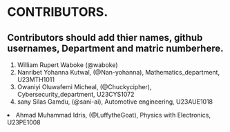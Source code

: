 # CONTRIBUTORS.
## Contributors should add thier names, github usernames, Department and matric numberhere.
<ol>
<li>William Rupert Waboke (@waboke)
<li>Nanribet Yohanna Kutwal, (@Nan-yohanna), Mathematics_department, U23MTH1011</li>
<li>Owaniyi Oluwafemi Micheal, (@Chuckycipher), Cybersecurity_department, U23CYS1072</li>
  <li>sany Silas Gamdu, (@sani-ai), Automotive engineering, U23AUE1018</li>
</ol>
<li>Ahmad Muhammad Idris, (@LuffytheGoat), Physics with Electronics, U23PE1008</li>
